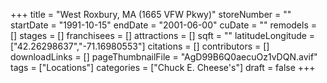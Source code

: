+++
title = "West Roxbury, MA (1665 VFW Pkwy)"
storeNumber = ""
startDate = "1991-10-15"
endDate = "2001-06-00"
cuDate = ""
remodels = []
stages = []
franchisees = []
attractions = []
sqft = ""
latitudeLongitude = ["42.26298637","-71.16980553"]
citations = []
contributors = []
downloadLinks = []
pageThumbnailFile = "AgD99B6Q0aecuOz1vDQN.avif"
tags = ["Locations"]
categories = ["Chuck E. Cheese's"]
draft = false
+++
